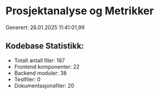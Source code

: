 # Prosjektanalyse og Metrikker 
Generert: 26.01.2025 11:41:01,99 
 
## Kodebase Statistikk: 
- Totalt antall filer: 167 
- Frontend komponenter: 22 
- Backend moduler: 38 
- Testfiler: 0 
- Dokumentasjonsfiler: 20 
 
